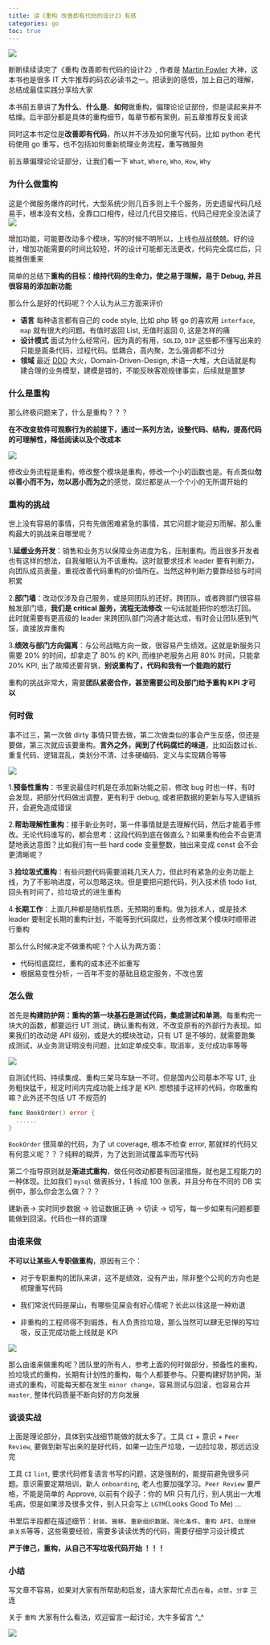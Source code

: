 ```yaml
---
title: 读《重构 改善即有代码的设计2》有感
categories: go
toc: true
---
```


![](/images/7-Code-Refactoring-Techniques-in-Software-Engineering.jpg)

断断续续读完了《重构 改善即有代码的设计2》, 作者是 [Martin Fowler](https://martinfowler.com/) 大神，这本书也是很多 IT 大牛推荐的码农必读书之一。把读到的感悟，加上自己的理解，总结成最佳实践分享给大家

本书前五章讲了**为什么**、**什么是**、**如何**做重构，偏理论论证部份，但是读起来并不枯燥。后半部分都是具体的重构细节，每章节都有案例，前五章推荐反复阅读

同时这本书定位是**改善即有代码**，所以并不涉及如何重写代码，比如 python 老代码使用 go 重写，也不包括如何重新梳理业务流程，重写微服务

前五章偏理论论证部分，让我们看一下 `What`, `Where`, `Who`, `How`, `Why` 
### 为什么做重构
这是个微服务爆炸的时代，大型系统少则几百多则上千个服务，历史遗留代码几经易手，根本没有文档，全靠口口相传，经过几代目交接后，代码己经完全没法读了
![](/images/bad-design-problem.jpg)

增加功能，可能要改动多个模块，写的时候不明所以，上线也战战兢兢。好的设计，增加功能需要的时间比较短，坏的设计可能都无法更改，代码完全腐烂后，只能推倒重来

简单的总结下**重构的目标：维持代码的生命力，使之易于理解，易于 Debug, 并且很容易的添加新功能**

那么什么是好的代码呢？个人认为从三方面来评价
* **语言** 每种语言都有自己的 code style, 比如 php 转 go 的喜欢用 `interface`, `map` 就有很大的问题。有值时返回 List, 无值时返回 0, 这是怎样的痛
* **设计模式** 面试为什么经常问，因为真的有用，`SOLID`, `DIP` 这些都不懂写出来的只能是面条代码，过程代码。低耦合，高内聚，怎么强调都不过分
* **领域** 最近 [DDD](https://en.wikipedia.org/wiki/Domain-driven_design) 大火，Domain-Driven-Design, 术语一大堆，大白话就是构建合理的业务模型，建模是错的，不能反映客观规律事实，后续就是噩梦

### 什么是重构
那么终极问题来了，什么是重构？？？

**在不改变软件可观察行为的前提下，通过一系列方法，设整代码、结构，提高代码的可理解性，降低阅读以及个改成本**

![](/images/refactor-what.jpg)

修改业务流程是重构，修改整个模块是重构，修改一个小的函数也是。有点类似**勿以善小而不为，勿以恶小而为之**的感觉，腐烂都是从一个个小的无所谓开始的

### 重构的挑战
世上没有容易的事情，只有先做困难紧急的事情，其它问题才能迎刃而解。那么重构最大的挑战来自哪里呢？

1.**延缓业务开发**：销售和业务方以保障业务进度为名，压制重构。而且很多开发者也有这样的想法，自我催眠认为不该重构。这时就要求技术 leader 要有判断力，向团队成员表量，重视改善代码重构的价值所在。当然这种判断力要靠经验与时间积累

2.**部门墙**：改动仅涉及自己服务，或是同团队的还好。跨团队，或者跨部门很容易触发部门墙，**我们是 critical 服务，流程无法修改** 一句话就能把你的想法打回。此时就需要有更高级的 leader 来跨团队部门沟通才能达成，有时会让团队感到气馁，直接放弃重构

3.**绩效与部门方向偏离**：与公司战略方向一致，很容易产生绩效。这就是新服务只需要 20% 的时间，却拿走了 80% 的 KPI, 而维护老服务占用 80% 时间，只能拿 20% KPI, 出了故障还要背锅，**别说重构了，代码和我有一个能跑的就行**

重构的挑战非常大，需要**团队紧密合作，甚至需要公司及部门给予重构 KPI 才可以**

### 何时做
事不过三，第一次做 dirty 事情只管去做，第二次做类似的事会产生反感，但还是要做，第三次就应该要重构。**言外之外，闻到了代码腐烂的味道**，比如函数过长、重复代码、逻辑混乱，类划分不清、过多硬编码、定义与实现耦合等等

![](/images/Red-Green-Refactoring.jpg)

1.**预备性重构**：书里说最佳时机是在添加新功能之前，修改 bug 时也一样，有时会发现，把部分代码做出调整，更有利于 debug, 或者把数据的更新与写入逻辑拆开，会避免造成错误

2.**帮助理解性重构**：接手新业务时，第一件事情就是去理解代码，然后才能着手修改。无论代码谁写的，都会思考：这段代码到底在做直么？如果重构他会不会更清楚地表达意图？比如我们有一些 hard code 变量整数，抽出来变成 const 会不会更清晰呢？

3.**捡垃圾式重构**：有些问题代码需要消耗几天人力，但此时有紧急的业务功能上线，为了不影响进度，可以忽略这块。但是要把问题代码，列入技术债 todo list, 回头有时间了，捡垃圾式的进生重构

4.**长期工作**：上面几种都是随机性质，无预期的重构。做为技术人，或是技术 leader 要制定长期的重构计划，不能等到代码腐烂，业务修改某个模块时顺带进行重构

那么什么时候决定不做重构呢？个人认为两方面：
* 代码彻底腐烂，重构的成本还不如重写
* 根据易变性分析，一百年不变的基础且稳定服务，不改也罢

### 怎么做

首先是**构建防护网：重构的第一块基石是测试代码，集成测试和单测**。每重构完一块大的函数，都要运行 UT 测试，确认重构有效，不改变原有的外部行为表现。如果我们的改动是 API 级别，或是大的模块改动，只有 UT 是不够的，就需要跑集成测试，从业务测证明没有问题，比如定单成交率，取消率，支付成功率等等

![](/images/refactoring-what.jpg)

自测试代码、持续集成、重构三架马车缺一不可。但是国内公司基本不写 UT, 业务粗快猛干，规定时间内完成功能上线才是 KPI. 想想接手这样的代码，你敢重构嘛？此外还不包括 UT 不规范的

```go
func BookOrder() error {
  ......
}
```
`BookOrder` 很简单的代码，为了 ut coverage, 根本不检查 error, 那就样的代码又有何意义呢？？？纯粹的糊弄，为了达到测试覆盖率而写代码

第二个指导原则就是**渐进式重构**，做任何改动都要有回滚措施，就也是工程能力的一种体现。比如我们 `mysql` 做表拆分，1 拆成 100 张表，并且分布在不同的 DB 实例中，那么你会怎么做？？？

建新表-> 实时同步数据 -> 验证数据正确 -> 切读 -> 切写，每一步如果有问题都要能做到回滚。代码也一样的道理

### 由谁来做
**不可以让某些人专职做重构**，原因有三个：

* 对于专职重构的团队来讲，这不是绩效，没有产出，除非整个公司的方向也是梳理重写代码

* 我们常说代码是屎山，有哪些见屎会有好心情呢？长此以往这是一种劝退

* 非重构的工程师得不到锻炼，有人负责捡垃圾，那么当然可以肆无忌惮的写垃圾，反正完成功能上线就是 KPI

![](/images/incremental-changes.jpg)

那么由谁来做重构呢？团队里的所有人，参考上面的何时做部分，预备性的重构，捡垃圾式的重构，长期有计划性的重构，每个人都要参与。只要构建好防护网，渐进式的重构，可能每天都在发生 `minor change`，容易测试与回滚，也容易合并 `master`, 整体代码质量不断向好的方向发展

### 谈谈实战
上面是理论部分，具体到实战细节能做的就太多了。工具 `CI` + 意识 + `Peer Review`, 要做到新写出来的是好代码，如果一边生产垃圾，一边捡垃圾，那远远没完

工具 `CI` `lint`, 要求代码修复语言书写的问题，这是强制的，能提前避免很多问题。意识需要定期培训，新人 `onboarding`, 老人也要加强学习。`Peer Review` 要严格，不能是简单的 Approve, 以前有个段子：你的 MR 只有几行，别人挑出一大堆毛病，但是如果涉及很多文件，别人只会写上 `LGTM`(Looks Good To Me) ...

书里后半段都在描述细节：`封装`、`搬移`、`重新组织数据`、`简化条件`、`重构 API`、`处理继承关系`等等，这些需要经验，需要多读读优秀的代码，需要仔细学习设计模式

**严于律己，重构，从自己不写垃圾代码开始 ！！！**

### 小结

写文章不容易，如果对大家有所帮助和启发，请大家帮忙点击`在看`，`点赞`，`分享` 三连

关于 `重构` 大家有什么看法，欢迎留言一起讨论，大牛多留言 ^_^

![](/images/dongzerun-weixin-code.png)